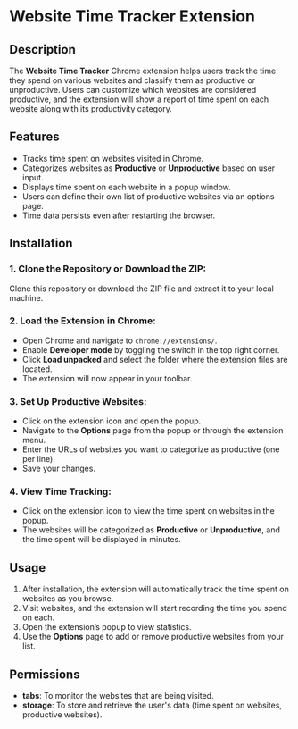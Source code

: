 # Website Time Tracker Extension

## Description

The **Website Time Tracker** Chrome extension helps users track the time they spend on various websites and classify them as productive or unproductive. Users can customize which websites are considered productive, and the extension will show a report of time spent on each website along with its productivity category.

## Features

- Tracks time spent on websites visited in Chrome.
- Categorizes websites as **Productive** or **Unproductive** based on user input.
- Displays time spent on each website in a popup window.
- Users can define their own list of productive websites via an options page.
- Time data persists even after restarting the browser.

## Installation

### 1. Clone the Repository or Download the ZIP:
Clone this repository or download the ZIP file and extract it to your local machine.

### 2. Load the Extension in Chrome:
- Open Chrome and navigate to `chrome://extensions/`.
- Enable **Developer mode** by toggling the switch in the top right corner.
- Click **Load unpacked** and select the folder where the extension files are located.
- The extension will now appear in your toolbar.

### 3. Set Up Productive Websites:
- Click on the extension icon and open the popup.
- Navigate to the **Options** page from the popup or through the extension menu.
- Enter the URLs of websites you want to categorize as productive (one per line).
- Save your changes.

### 4. View Time Tracking:
- Click on the extension icon to view the time spent on websites in the popup.
- The websites will be categorized as **Productive** or **Unproductive**, and the time spent will be displayed in minutes.

## Usage

1. After installation, the extension will automatically track the time spent on websites as you browse.
2. Visit websites, and the extension will start recording the time you spend on each.
3. Open the extension’s popup to view statistics.
4. Use the **Options** page to add or remove productive websites from your list.


## Permissions

- **tabs**: To monitor the websites that are being visited.
- **storage**: To store and retrieve the user's data (time spent on websites, productive websites).
